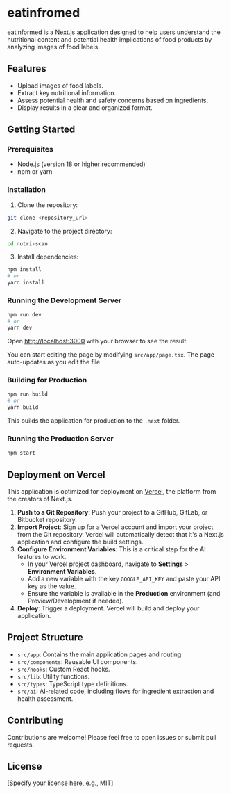 # eatinfromed

eatinformed is a Next.js application designed to help users understand the nutritional content and potential health implications of food products by analyzing images of food labels.

## Features

- Upload images of food labels.
- Extract key nutritional information.
- Assess potential health and safety concerns based on ingredients.
- Display results in a clear and organized format.

## Getting Started

### Prerequisites

- Node.js (version 18 or higher recommended)
- npm or yarn

### Installation

1. Clone the repository:

```bash
git clone <repository_url>
```

2. Navigate to the project directory:

```bash
cd nutri-scan
```

3. Install dependencies:

```bash
npm install
# or
yarn install
```

### Running the Development Server

```bash
npm run dev
# or
yarn dev
```

Open [http://localhost:3000](http://localhost:3000) with your browser to see the result.

You can start editing the page by modifying `src/app/page.tsx`. The page auto-updates as you edit the file.

### Building for Production

```bash
npm run build
# or
yarn build
```

This builds the application for production to the `.next` folder.

### Running the Production Server

```bash
npm start
```

## Deployment on Vercel

This application is optimized for deployment on [Vercel](https://vercel.com), the platform from the creators of Next.js.

1.  **Push to a Git Repository**: Push your project to a GitHub, GitLab, or Bitbucket repository.
2.  **Import Project**: Sign up for a Vercel account and import your project from the Git repository. Vercel will automatically detect that it's a Next.js application and configure the build settings.
3.  **Configure Environment Variables**: This is a critical step for the AI features to work.
    - In your Vercel project dashboard, navigate to **Settings** > **Environment Variables**.
    - Add a new variable with the key `GOOGLE_API_KEY` and paste your API key as the value.
    - Ensure the variable is available in the **Production** environment (and Preview/Development if needed).
4.  **Deploy**: Trigger a deployment. Vercel will build and deploy your application.

## Project Structure

- `src/app`: Contains the main application pages and routing.
- `src/components`: Reusable UI components.
- `src/hooks`: Custom React hooks.
- `src/lib`: Utility functions.
- `src/types`: TypeScript type definitions.
- `src/ai`: AI-related code, including flows for ingredient extraction and health assessment.

## Contributing

Contributions are welcome! Please feel free to open issues or submit pull requests.

## License

[Specify your license here, e.g., MIT]
